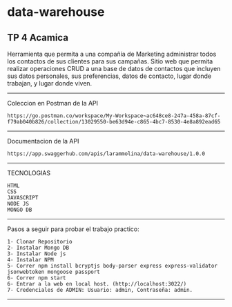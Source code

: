 # data-warehouse
TP 4 Acamica
--------------------------------------------------------------------------------------

Herramienta que permita a una compañía de Marketing administrar todos los contactos de sus clientes para sus campañas.
Sitio web que permita realizar operaciones CRUD a una base de datos de contactos que incluyen sus datos personales, sus preferencias, datos de contacto, lugar donde trabajan, y lugar donde viven.
    
--------------------------------------------------------------------------------------
Coleccion en Postman de la API

    https://go.postman.co/workspace/My-Workspace~ac648ce8-247a-458a-87cf-f79ab040b826/collection/13029550-be63d94e-c865-4bc7-8530-4e8a892ead65
    
--------------------------------------------------------------------------------------
    
Documentacion de la API

    https://app.swaggerhub.com/apis/larammolina/data-warehouse/1.0.0
    
--------------------------------------------------------------------------------------
TECNOLOGIAS

    HTML
    CSS
    JAVASCRIPT
    NODE JS
    MONGO DB
    
--------------------------------------------------------------------------------------

Pasos a seguir para probar el trabajo practico:

    1- Clonar Repositorio
    2- Instalar Mongo DB
    3- Instalar Node js
    4- Instalar NPM
    5- Correr npm install bcryptjs body-parser express express-validator jsonwebtoken mongoose passport
    6- Correr npm start
    6- Entrar a la web en local host. (http://localhost:3022/)
    7- Credenciales de ADMIN: Usuario: admin, Contraseña: admin.
    
    
--------------------------------------------------------------------------------------

    
